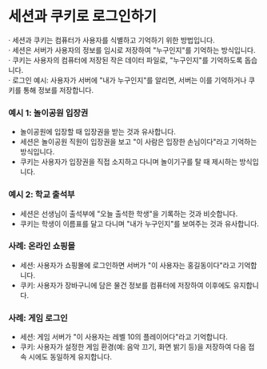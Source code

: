 <h1>세션과 쿠키로 로그인하기</h1>

· 세션과 쿠키는 컴퓨터가 사용자를 식별하고 기억하기 위한 방법입니다.<br>
· 세션은 서버가 사용자의 정보를 임시로 저장하여 "누구인지"를 기억하는 방식입니다.<br>
· 쿠키는 사용자의 컴퓨터에 저장된 작은 데이터 파일로, "누구인지"를 기억하도록 돕습니다.<br>
· 로그인 예시: 사용자가 서버에 "내가 누구인지"를 알리면, 서버는 이를 기억하거나 쿠키를 통해 정보를 저장합니다.<br>

### 예시 1: 놀이공원 입장권

- 놀이공원에 입장할 때 입장권을 받는 것과 유사합니다.
- 세션은 놀이공원 직원이 입장권을 보고 "이 사람은 입장한 손님이다"라고 기억하는 방식입니다.
- 쿠키는 사용자가 입장권을 직접 소지하고 다니며 놀이기구를 탈 때 제시하는 방식입니다.

### 예시 2: 학교 출석부

- 세션은 선생님이 출석부에 "오늘 출석한 학생"을 기록하는 것과 비슷합니다.
- 쿠키는 학생이 이름표를 달고 다니며 "내가 누구인지"를 보여주는 것과 유사합니다.

### 사례: 온라인 쇼핑몰

- 세션: 사용자가 쇼핑몰에 로그인하면 서버가 "이 사용자는 홍길동이다"라고 기억합니다.
- 쿠키: 사용자가 장바구니에 담은 물건 정보를 컴퓨터에 저장하여 이후에도 유지합니다.

### 사례: 게임 로그인

- 세션: 게임 서버가 "이 사용자는 레벨 10의 플레이어다"라고 기억합니다.
- 쿠키: 사용자가 설정한 게임 환경(예: 음악 끄기, 화면 밝기 등)을 저장하여 다음 접속 시에도 동일하게 유지합니다.

